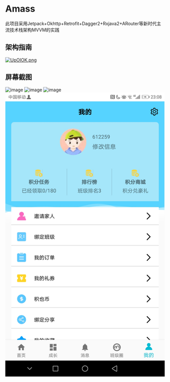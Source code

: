 # Amass
此项目采用Jetpack+Okhttp+Retrofit+Dagger2+Rxjava2+ARouter等新时代主流技术栈架构MVVM的实践

## 架构指南
[![UpOIOK.png](https://s1.ax1x.com/2020/07/05/UpOIOK.png)](https://imgchr.com/i/UpOIOK)

## 屏幕截图
![image](https://s1.ax1x.com/2020/06/30/NI9H4e.jpg)
![image](https://s1.ax1x.com/2020/06/30/NI9q9H.jpg)
![image](https://s1.ax1x.com/2020/06/30/NI97ND.jpg)
![image](https://github.com/puming/Amass/blob/master/screenshot/mine.jpg)



